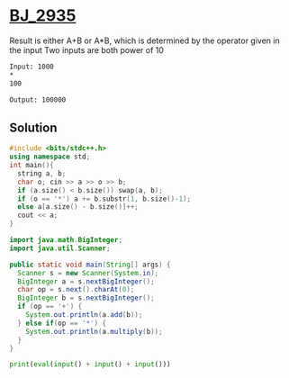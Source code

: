 # [BJ_2935](https://acmicpc.net/problem/2935)

Result is either A+B or A*B, which is determined by the operator given in the input
Two inputs are both power of 10

```txt
Input: 1000
*
100

Output: 100000
```

## Solution

```cpp
#include <bits/stdc++.h>
using namespace std;
int main(){
  string a, b;
  char o; cin >> a >> o >> b;
  if (a.size() < b.size()) swap(a, b);
  if (o == '*') a += b.substr(1, b.size()-1);
  else a[a.size() - b.size()]++;
  cout << a;
}
```

```java
import java.math.BigInteger;
import java.util.Scanner;

public static void main(String[] args) {
  Scanner s = new Scanner(System.in);
  BigInteger a = s.nextBigInteger();
  char op = s.next().charAt(0);
  BigInteger b = s.nextBigInteger();
  if (op == '+') {
    System.out.println(a.add(b));
  } else if(op == '*') {
    System.out.println(a.multiply(b));
  }
}
```

```py
print(eval(input() + input() + input()))
```
